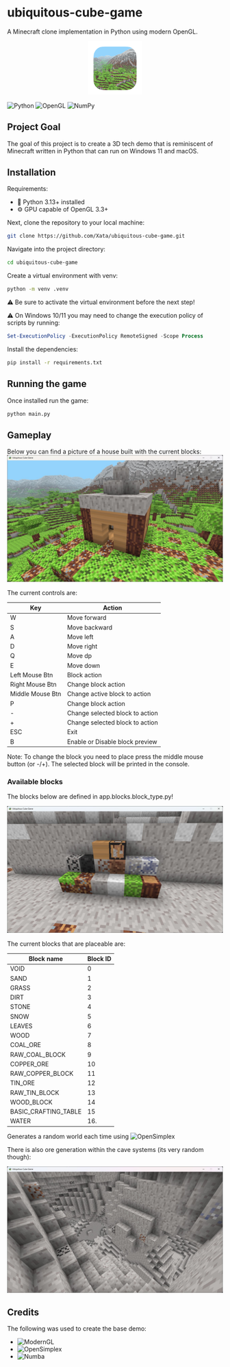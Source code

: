 # ubiquitous-cube-game
A Minecraft clone implementation in Python using modern OpenGL.

<p align="center">
<img src="app/assets/icon.png" alt="Ubiquitous Cube Game icon" width="25%"/>

![Python](https://img.shields.io/badge/python-3670A0?style=for-the-badge&logo=python&logoColor=ffdd54)
![OpenGL](https://img.shields.io/badge/OpenGL-%23FFFFFF.svg?style=for-the-badge&logo=opengl)
![NumPy](https://img.shields.io/badge/numpy-%23013243.svg?style=for-the-badge&logo=numpy&logoColor=white)

</p>

## Project Goal

The goal of this project is to create a 3D tech demo that is reminiscent of Minecraft written in Python that can run on Windows 11 and macOS.

## Installation

Requirements:
- 🐍 Python 3.13+ installed
- ⚙️ GPU capable of OpenGL 3.3+

Next, clone the repository to your local machine:
```zsh
git clone https://github.com/Xata/ubiquitous-cube-game.git
```

Navigate into the project directory:
```zsh
cd ubiquitous-cube-game
```

Create a virtual environment with venv:
```zsh
python -m venv .venv
```

⚠️ Be sure to activate the virtual environment before the next step!

⚠️ On Windows 10/11 you may need to change the execution policy of scripts by running:
```powershell
Set-ExecutionPolicy -ExecutionPolicy RemoteSigned -Scope Process
```

Install the dependencies:
```zsh
pip install -r requirements.txt
```

## Running the game
Once installed run the game:
```zsh
python main.py
```

## Gameplay

Below you can find a picture of a house built with the current blocks:
![All current blocks](/resources/images/cube-game-screenshot-03.jpg)

The current controls are:

| Key | Action |
|------|--------|
| W | Move forward |
| S | Move backward |
| A | Move left |
| D | Move right |
| Q | Move dp |
| E | Move down |
| Left Mouse Btn | Block action |
| Right Mouse Btn | Change block action |
| Middle Mouse Btn | Change active block to action |
| P | Change block action |
| - | Change selected block to action |
| + | Change selected block to action |
| ESC | Exit |
| B | Enable or Disable block preview | 

Note: To change the block you need to place press the middle mouse button (or -/+). The selected block will be printed in the console.

### Available blocks
The blocks below are defined in app.blocks.block_type.py!

![All current blocks](/resources/images/cube-game-screenshot-01.jpg)

The current blocks that are placeable are:

| Block name           | Block ID |
|----------------------|----------|
| VOID                 | 0        |
| SAND                 | 1        |
| GRASS                | 2        |
| DIRT                 | 3        |
| STONE                | 4        |
| SNOW                 | 5        |
| LEAVES               | 6        |
| WOOD                 | 7        | 
| COAL_ORE             | 8        |
| RAW_COAL_BLOCK       | 9        |
| COPPER_ORE           | 10       |
| RAW_COPPER_BLOCK     | 11       | 
| TIN_ORE              | 12       |       
| RAW_TIN_BLOCK        | 13       |       
| WOOD_BLOCK           | 14       |   
| BASIC_CRAFTING_TABLE | 15       |
| WATER                | 16.      |

Generates a random world each time using ![OpenSimplex](https://github.com/lmas/opensimplex)

There is also ore generation within the cave systems (its very random though):

![Example of ore being generated within the caves](/resources/images/cube-game-screenshot-02.jpg)

## Credits

The following was used to create the base demo:

- ![ModernGL](https://moderngl.readthedocs.io/en/5.8.2/)
- ![OpenSimplex](https://github.com/lmas/opensimplex)
- ![Numba](https://numba.pydata.org/)

